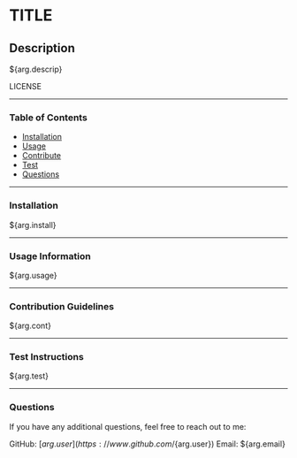 # TITLE

## Description
${arg.descrip}

LICENSE

***

### Table of Contents
- [Installation](#installation)
- [Usage](#usage-information)
- [Contribute](#contribution-guidelines)
- [Test](#test-instructions)
- [Questions](#questions)

***

### Installation
${arg.install}

***

### Usage Information
${arg.usage}

***

### Contribution Guidelines
${arg.cont}

***

### Test Instructions
${arg.test}

***

### Questions
If you have any additional questions, feel free to reach out to me:

GitHub: [${arg.user}](https://www.github.com/${arg.user})
Email: ${arg.email}

